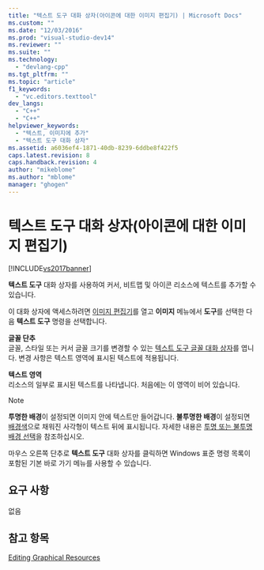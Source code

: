 ```yaml
---
title: "텍스트 도구 대화 상자(아이콘에 대한 이미지 편집기) | Microsoft Docs"
ms.custom: ""
ms.date: "12/03/2016"
ms.prod: "visual-studio-dev14"
ms.reviewer: ""
ms.suite: ""
ms.technology: 
  - "devlang-cpp"
ms.tgt_pltfrm: ""
ms.topic: "article"
f1_keywords: 
  - "vc.editors.texttool"
dev_langs: 
  - "C++"
  - "C++"
helpviewer_keywords: 
  - "텍스트, 이미지에 추가"
  - "텍스트 도구 대화 상자"
ms.assetid: a6036ef4-1871-40db-8239-6ddbe8f422f5
caps.latest.revision: 8
caps.handback.revision: 4
author: "mikeblome"
ms.author: "mblome"
manager: "ghogen"
---
```

# 텍스트 도구 대화 상자(아이콘에 대한 이미지 편집기)
[!INCLUDE[vs2017banner](../assembler/inline/includes/vs2017banner.md)]

**텍스트 도구** 대화 상자를 사용하여 커서, 비트맵 및 아이콘 리소스에 텍스트를 추가할 수 있습니다.  
  
 이 대화 상자에 액세스하려면 [이미지 편집기](../mfc/window-panes-image-editor-for-icons.md)를 열고  **이미지** 메뉴에서 **도구**를 선택한 다음 **텍스트 도구** 명령을 선택합니다.  
  
 **글꼴 단추**  
 글꼴, 스타일 또는 커서 글꼴 크기를 변경할 수 있는 [텍스트 도구 글꼴 대화 상자](../mfc/text-tool-font-dialog-box-image-editor-for-icons.md)를 엽니다.  변경 사항은 텍스트 영역에 표시된 텍스트에 적용됩니다.  
  
 **텍스트 영역**  
 리소스의 일부로 표시된 텍스트를 나타냅니다.  처음에는 이 영역이 비어 있습니다.  
  
> [!NOTE]
>  **투명한 배경**이 설정되면 이미지 안에 텍스트만 들어갑니다.  **불투명한 배경**이 설정되면 [배경색](../windows/selecting-foreground-or-background-colors-image-editor-for-icons.md)으로 채워진 사각형이 텍스트 뒤에 표시됩니다.  자세한 내용은 [투명 또는 불투명 배경 선택](../windows/choosing-a-transparent-or-opaque-background-image-editor-for-icons.md)을 참조하십시오.  
  
 마우스 오른쪽 단추로 **텍스트 도구** 대화 상자를 클릭하면 Windows 표준 명령 목록이 포함된 기본 바로 가기 메뉴를 사용할 수 있습니다.  
  
## 요구 사항  
 없음  
  
## 참고 항목  
 [Editing Graphical Resources](../mfc/editing-graphical-resources-image-editor-for-icons.md)
